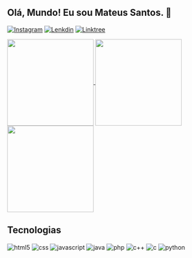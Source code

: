 ## Olá, Mundo! Eu sou Mateus Santos. 🫡

[![Instagram](https://img.shields.io/badge/Instagram-E4405F?style=for-the-badge&logo=instagram&logoColor=white)](https://www.instagram.com/mateusantos999/) [![Lenkdin](https://img.shields.io/badge/LinkedIn-0077B5?style=for-the-badge&logo=linkedin&logoColor=white)](https://www.linkedin.com/in/mateus-santos-1a7361246/) [![Linktree](https://img.shields.io/badge/linktree-39E09B?style=for-the-badge&logo=linktree&logoColor=white)](https://linktr.ee/mateusantos9)

<a href="https://github.com/mateusskv9/github-readme-stats">
  <img height=200 align="center" src="https://github-readme-stats.vercel.app/api?username=mateusskv9&theme=radical&card_width=440" />
</a>
<a href="https://github.com/mateusskv9/convoychat">
  <img height=200 align="center" src="https://github-readme-stats.vercel.app/api/top-langs?username=mateusskv9&layout=compact&langs_count=8&card_width=374&theme=radical" />
</a>
<a href="https://github.com/mateusskv9/convoychat">
  <img height=200 align="center" src="https://github-readme-streak-stats.herokuapp.com/?user=mateusskv9&theme=radical&card_width=828">
</a>


## Tecnologias

<div style="display: inline-block;">
    <img align="center" src="https://img.shields.io/badge/HTML5-E34F26?style=for-the-badge&logo=html5&logoColor=white" alt="html5">
    <img align="center" src="https://img.shields.io/badge/CSS3-1572B6?style=for-the-badge&logo=css3&logoColor=white" alt="css">
    <img align="center" src="https://img.shields.io/badge/JavaScript-F7DF1E?style=for-the-badge&logo=javascript&logoColor=black" alt="javascript">
    <img align="center" src="https://img.shields.io/badge/Java-rgb(216, 216, 216)?style=for-the-badge&logo=openjdk&logoColor=black" alt="java">
    <img align="center" src="https://img.shields.io/badge/PHP-777BB4?style=for-the-badge&logo=php&logoColor=white" alt="php">
    <img align="center" src="https://img.shields.io/badge/C%2B%2B-00599C?style=for-the-badge&logo=c%2B%2B&logoColor=white" alt="c++">
    <img align="center" src="https://img.shields.io/badge/C-00599C?style=for-the-badge&logo=c&logoColor=white" alt="c">
    <img align="center" src="https://img.shields.io/badge/Python-14354C?style=for-the-badge&logo=python&logoColor=white" alt="python">
</div>
